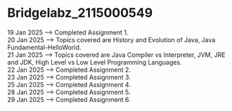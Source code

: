 ﻿# Bridgelabz_2115000549
19 Jan 2025 --> Completed Assignment 1.<br>
20 Jan 2025 --> Topics covered are History and Evolution of Java, Java Fundamental-HelloWorld.<br>
21 Jan 2025 --> Topics covered are Java Compiler vs Interpreter, JVM, JRE and JDK, High Level vs Low Level Programming Languages.<br>
22 Jan 2025 --> Completed Assignment 2.<br>
23 Jan 2025 --> Completed Assignment 3.<br>
25 Jan 2025 --> Completed Assignment 4.<br>
28 Jan 2025 --> Completed Assignment 5.<br>
29 Jan 2025 --> Completed Assignment 6.
